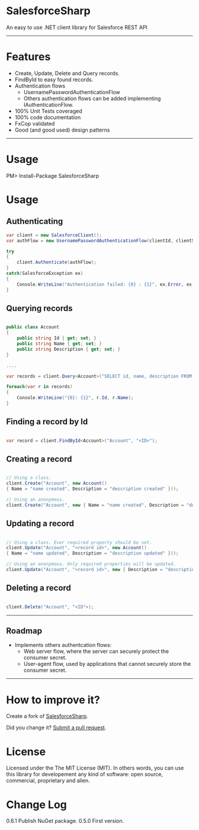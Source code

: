 SalesforceSharp
===============

An easy to use .NET client library for Salesforce REST API

--------

Features
===
 - Create, Update, Delete and Query records.
 - FindById to easy found records.
 - Authentication flows
   	- UsernamePasswordAuthenticationFlow
   	- Others authentication flows can be added implementing IAuthenticationFlow.
 - 100% Unit Tests coveraged 
 - 100% code documentation
 - FxCop validated
 - Good (and good used) design patterns  

--------

Usage
===
PM> Install-Package SalesforceSharp
> 

Usage
===

Authenticating
---
```csharp
var client = new SalesforceClient();
var authFlow = new UsernamePasswordAuthenticationFlow(clientId, clientSecret, username, password);

try 
{
	client.Authenticate(authFlow);
}
catch(SalesforceException ex)
{
	Console.WriteLine("Authentication failed: {0} : {1}", ex.Error, ex.Message);
}

```

Querying records
---
```csharp

public class Account
{
    public string Id { get; set; }
    public string Name { get; set; }
    public string Description { get; set; }
}

....

var records = client.Query<Account>("SELECT id, name, description FROM Account");

foreach(var r in records)
{
	Console.WriteLine("{0}: {1}", r.Id, r.Name);
}

```

Finding a record by Id
---

```csharp

var record = client.FindById<Account>("Account", "<ID>");

```

Creating a record
---
```csharp

// Using a class. 
client.Create("Account", new Account() 
{ Name = "name created", Description = "description created" }));

// Using an anonymous.
client.Create("Account", new { Name = "name created", Description = "description created" }));

```

Updating a record
---
```csharp

// Using a class. Ever required property should be set.
client.Update("Account", "<record id>", new Account() 
{ Name = "name updated", Description = "description updated" }));

// Using an anonymous. Only required properties will be updated.
client.Update("Account", "<record id>", new { Description = "description updated" }));

```

Deleting a record
---
```csharp

client.Delete("Account", "<ID">);

```

--------

Roadmap
-------- 
 - Implements others authentcation flows:
 	-  Web server flow, where the server can securely protect the consumer secret.
 	-  User-agent flow, used by applications that cannot securely store the consumer secret.
 
--------

How to improve it?
======

Create a fork of [SalesforceSharp](https://github.com/giacomelli/SalesforceSharp/fork). 

Did you change it? [Submit a pull request](https://github.com/giacomelli/SalesforceSharp/pull/new/master).


License
======

Licensed under the The MIT License (MIT).
In others words, you can use this library for developement any kind of software: open source, commercial, proprietary and alien.


Change Log
======
0.6.1 Publish NuGet package.
0.5.0 First version.
